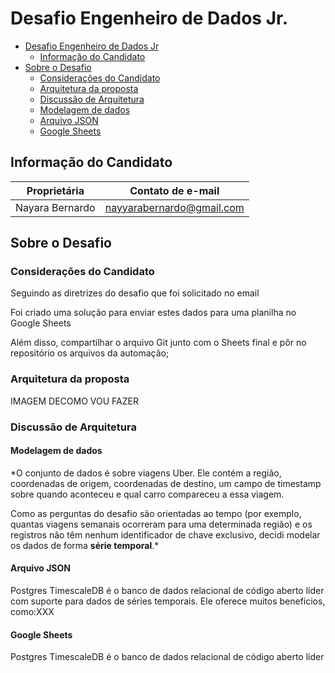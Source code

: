 # Desafio Engenheiro de Dados Jr. 


- [Desafio Engenheiro de Dados Jr](#desafio-engenheiro-de-dados-jr)
  - [Informação do Candidato](#informação-do-candidato)
- [Sobre o Desafio](#sobre-o-desafio)
  - [Considerações do Candidato](#considerações-do-candidato)
  - [Arquitetura da proposta](#arquitetura-da-proposta)
  - [Discussão de Arquitetura](#discussão-de-arquitetura)
   - [Modelagem de dados](#modelagem-de-dados)
   - [Arquivo JSON](#arquivo-json)
   - [Google Sheets](#google-sheets)

## Informação do Candidato

| Proprietária        | Contato de e-mail         |
|---------------------|---------------------------|
| Nayara Bernardo     | nayyarabernardo@gmail.com |

## Sobre o Desafio

### Considerações do Candidato 

Seguindo as diretrizes do desafio que foi solicitado no email

Foi criado uma solução para enviar estes dados para uma planilha no Google Sheets

Além disso, compartilhar o arquivo Git junto com o Sheets final e pôr no repositório os arquivos da automação;

### Arquitetura da proposta

IMAGEM DECOMO VOU FAZER

### Discussão de Arquitetura

#### Modelagem de dados

*O conjunto de dados é sobre viagens Uber. Ele contém a região, coordenadas de origem, coordenadas de destino, um campo de timestamp sobre quando aconteceu e qual carro compareceu a essa viagem.

Como as perguntas do desafio são orientadas ao tempo (por exemplo, quantas viagens semanais ocorreram para uma determinada região) e os registros não têm nenhum identificador de chave exclusivo, decidi modelar os dados de forma **série temporal**.*

#### Arquivo JSON

Postgres TimescaleDB é o banco de dados relacional de código aberto líder com suporte para dados de séries temporais. Ele oferece muitos benefícios, como:XXX

#### Google Sheets

Postgres TimescaleDB é o banco de dados relacional de código aberto líder

